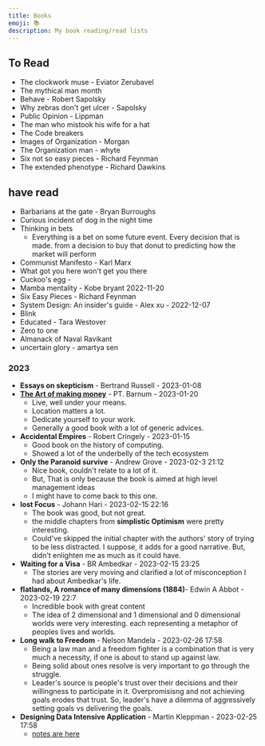 ```yaml
---
title: Books
emoji: 📚
description: My book reading/read lists
---
```


## To Read

- The clockwork muse - Eviator Zerubavel
- The mythical man month
- Behave - Robert Sapolsky
- Why zebras don't get ulcer - Sapolsky
- Public Opinion - Lippman
- The man who mistook his wife for a hat
- The Code breakers
- Images of Organization - Morgan
- The Organization man - whyte
- Six not so easy pieces - Richard Feynman
- The extended phenotype - Richard Dawkins


## have read

- Barbarians at the gate - Bryan Burroughs
- Curious incident of dog in the night time
- Thinking in bets 
  - Everything is a bet on some future event. Every decision that is made. from a decision to buy that donut to predicting how the market will perform
- Communist Manifesto - Karl Marx
- What got you here won't get you there
- Cuckoo's egg -
- Mamba mentality - Kobe bryant  2022-11-20
- Six Easy Pieces - Richard Feynman
- System Design: An insider's guide - Alex xu - 2022-12-07
- Blink
- Educated - Tara Westover
- Zero to one
- Almanack of Naval Ravikant 
- uncertain glory - amartya sen

### 2023
- __Essays on skepticism__ - Bertrand Russell - 2023-01-08
- [__The Art of making money__](https://www.gutenberg.org/files/8581/8581-h/8581-h.htm#link2H_4_0001) -  PT. Barnum - 2023-01-20
  - Live, well under your means.
  - Location matters a lot.
  - Dedicate yourself to your work.
  - Generally a good book with a lot of generic advices.
- __Accidental Empires__ - Robert Cringely - 2023-01-15
  - Good book on the history of computing.
  - Showed a lot of the underbelly of the tech ecosystem
- __Only the Paranoid survive__ - Andrew Grove - 2023-02-3 21:12
  - Nice book, couldn't relate to a lot of it.
  - But, That is only because the book is aimed at high level management ideas
  - I might have to come back to this one.
- __lost Focus__ - Johann Hari - 2023-02-15 22:16
  - The book was good, but not great.
  - the middle chapters from __simplistic Optimism__ were pretty interesting.
  - Could've skipped the initial chapter with the authors' story of trying to be less distracted. I suppose, it adds for a good narrative. But, didn't enlighten me as much as it could have.
- __Waiting for a Visa__ - BR Ambedkar - 2023-02-15 23:25
  - The stories are very moving and clarified a lot of misconception I had about Ambedkar's life.
- __flatlands, A romance of many dimensions (1884)__- Edwin A Abbot - 2023-02-19 22:7
  - Incredible book with great content
  - The idea of 2 dimensional and 1 dimensional and 0 dimensional worlds were very interesting. each representing a metaphor of peoples lives and worlds.
- __Long walk to Freedom__ - Nelson Mandela - 2023-02-26 17:58
  - Being a law man and a freedom fighter is a combination that is very much a necessity, if one is about to stand up against law.
  - Being solid about ones resolve is very important to go through the struggle.
  - Leader's source is people's trust over their decisions and their willingness to participate in it. Overpromisisng and not achieving goals erodes that trust. So, leader's have a dilemma of aggressively setting goals vs delivering the goals.
- __Designing Data Intensive Application__ - Martin Kleppman - 2023-02-25 17:58
  - [notes are here](/tech/practice/ddia/)



